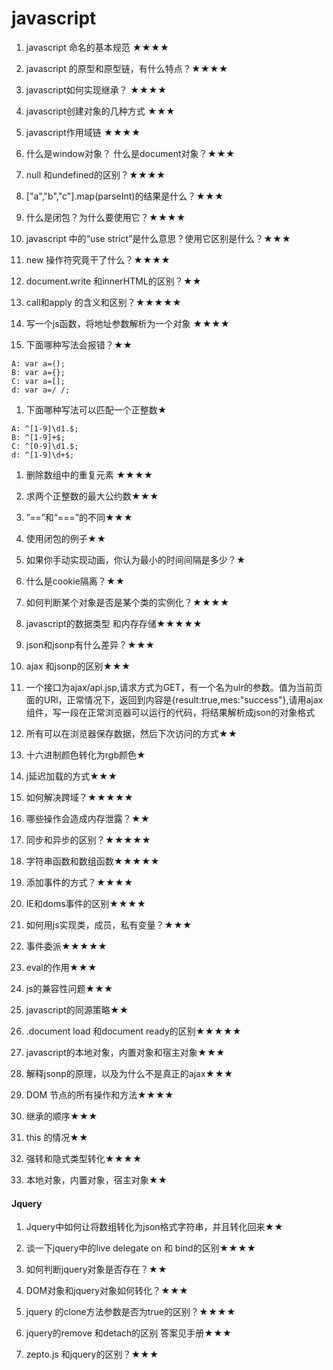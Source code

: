 # javascript

1. javascript 命名的基本规范  ★★★★

2. javascript 的原型和原型链，有什么特点？★★★★

1. javascript如何实现继承？  ★★★★

1. javascript创建对象的几种方式 ★★★

1. javascript作用域链 ★★★★

1. 什么是window对象？ 什么是document对象？★★★

1. null 和undefined的区别？★★★★

1. ["a","b","c"].map(parseInt)的结果是什么？★★★

1. 什么是闭包？为什么要使用它？★★★★

1. javascript 中的“use strict”是什么意思？使用它区别是什么？★★★

1. new 操作符究竟干了什么？★★★★

1. document.write 和innerHTML的区别？★★

1. call和apply 的含义和区别？★★★★★

1. 写一个js函数，将地址参数解析为一个对象 ★★★★

1. 下面哪种写法会报错？★★
```
A: var a=();
B: var a={};
C: var a=[];
d: var a=/ /;
```
1. 下面哪种写法可以匹配一个正整数★
```
A: ^[1-9]\d1.$;
B: ^[1-9]+$;
C: ^[0-9]\d1.$;
d: ^[1-9]\d+$;
```
1. 删除数组中的重复元素 ★★★★

1. 求两个正整数的最大公约数★★★

1. ”==”和“===”的不同★★★

1. 使用闭包的例子★★

1. 如果你手动实现动画，你认为最小的时间间隔是多少？★

1. 什么是cookie隔离？★★

1. 如何判断某个对象是否是某个类的实例化？★★★★

1. javascript的数据类型 和内存存储★★★★★

1. json和jsonp有什么差异？★★★

1.  ajax 和jsonp的区别★★★

1. 一个接口为ajax/api.jsp,请求方式为GET，有一个名为ulr的参数。值为当前页面的URl，正常情况下，返回到内容是{result:true,mes:"success"},请用ajax组件，写一段在正常浏览器可以运行的代码，将结果解析成json的对象格式

1. 所有可以在浏览器保存数据，然后下次访问的方式★★

1. 十六进制颜色转化为rgb颜色★

1. j延迟加载的方式★★★

1. 如何解决跨域？★★★★★

1. 哪些操作会造成内存泄露？★★

1. 同步和异步的区别？★★★★★

1. 字符串函数和数组函数★★★★★

1. 添加事件的方式？★★★★

1. IE和doms事件的区别★★★★

1. 如何用js实现类，成员，私有变量？★★★

1. 事件委派★★★★★

1. eval的作用★★★

1. js的兼容性问题★★★

1. javascript的同源策略★★

1. .document load 和document ready的区别★★★★★

1. javascript的本地对象，内置对象和宿主对象★★★

1. 解释jsonp的原理，以及为什么不是真正的ajax★★★

1. DOM 节点的所有操作和方法★★★★

1. 继承的顺序★★★

1. this 的情况★★

1. 强转和隐式类型转化★★★★

1. 本地对象，内置对象，宿主对象★★

#### Jquery
1. Jquery中如何让将数组转化为json格式字符串，并且转化回来★★

1. 谈一下jquery中的live delegate on 和 bind的区别★★★★

1. 如何判断jquery对象是否存在？★★

1. DOM对象和jquery对象如何转化？★★★

1. jquery 的clone方法参数是否为true的区别？★★★★

1. jquery的remove 和detach的区别 答案见手册★★★

1. zepto.js 和jquery的区别？★★★
